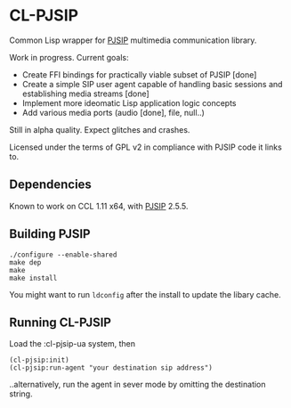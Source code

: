 # CL-PJSIP

Common Lisp wrapper for [PJSIP](http://www.pjsip.org/) multimedia communication library.

Work in progress. Current goals:

* Create FFI bindings for practically viable subset of PJSIP [done]
* Create a simple SIP user agent capable of handling basic sessions and establishing media streams [done]
* Implement more ideomatic Lisp application logic concepts
* Add various media ports (audio [done], file, null..)

Still in alpha quality. Expect glitches and crashes.

Licensed under the terms of GPL v2 in compliance with PJSIP code it links to.

## Dependencies

Known to work on CCL 1.11 x64, with [PJSIP](http://www.pjsip.org/) 2.5.5.

## Building PJSIP

```
./configure --enable-shared
make dep
make
make install
```

You might want to run `ldconfig` after the install to update the libary cache.


## Running CL-PJSIP

Load the :cl-pjsip-ua system, then 
```
(cl-pjsip:init)
(cl-pjsip:run-agent "your destination sip address")
```

..alternatively, run the agent in sever mode by omitting the destination string.

